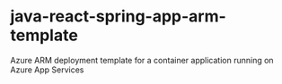 # java-react-spring-app-arm-template
Azure ARM deployment template for a container application running on Azure App Services
